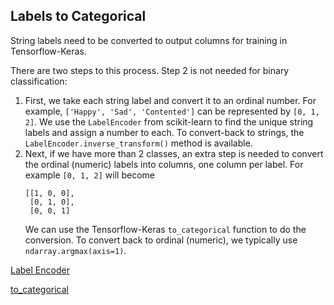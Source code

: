 ## Labels to Categorical
String labels need to be converted to output columns for training in Tensorflow-Keras.

There are two steps to this process. Step 2 is not needed for binary classification:
1. First, we take each string label and convert it to an ordinal number. For example, `['Happy', 'Sad', 'Contented']` can be represented by `[0, 1, 2]`. We use the `LabelEncoder` from scikit-learn to find the unique string labels and assign a number to each. To convert-back to strings, the `LabelEncoder.inverse_transform()` method is available. 
2. Next, if we have more than 2 classes, an extra step is needed to convert the ordinal (numeric) labels into columns, one column per label. For example `[0, 1, 2]` will become 
    ```
    [[1, 0, 0],
     [0, 1, 0], 
     [0, 0, 1]
    ```
     We can use the Tensorflow-Keras `to_categorical` function to do the conversion. To convert back to ordinal (numeric), we typically use `ndarray.argmax(axis=1)`.

[Label Encoder](https://scikit-learn.org/stable/modules/generated/sklearn.preprocessing.LabelEncoder.html)

[to_categorical](https://www.tensorflow.org/api_docs/python/tf/keras/utils/to_categorical)
